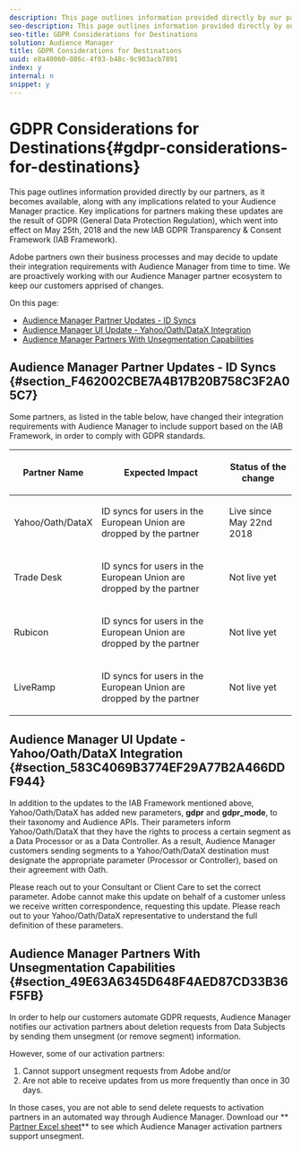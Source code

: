 ```yaml
---
description: This page outlines information provided directly by our partners, as it becomes available, along with any implications related to your Audience Manager practice. Key implications for partners making these updates are the result of GDPR (General Data Protection Regulation), which went into effect on May 25th, 2018 and the new IAB GDPR Transparency & Consent Framework (IAB Framework).
seo-description: This page outlines information provided directly by our partners, as it becomes available, along with any implications related to your Audience Manager practice. Key implications for partners making these updates are the result of GDPR (General Data Protection Regulation), which went into effect on May 25th, 2018 and the new IAB GDPR Transparency & Consent Framework (IAB Framework).
seo-title: GDPR Considerations for Destinations
solution: Audience Manager
title: GDPR Considerations for Destinations
uuid: e8a40060-086c-4f03-b48c-9c903acb7891
index: y
internal: n
snippet: y
---
```


# GDPR Considerations for Destinations{#gdpr-considerations-for-destinations}

This page outlines information provided directly by our partners, as it becomes available, along with any implications related to your Audience Manager practice. Key implications for partners making these updates are the result of GDPR (General Data Protection Regulation), which went into effect on May 25th, 2018 and the new IAB GDPR Transparency & Consent Framework (IAB Framework).

Adobe partners own their business processes and may decide to update their integration requirements with Audience Manager from time to time. We are proactively working with our Audience Manager partner ecosystem to keep our customers apprised of changes.

On this page:

<ul class="simplelist"> 
 <li><a href="../../c-am-overview-intro/aam-gdpr/aam-gdpr-partners.md#section_F462002CBE7A4B17B20B758C3F2A05C7"> Audience Manager Partner Updates - ID Syncs</a> </li> 
 <li><a href="../../c-am-overview-intro/aam-gdpr/aam-gdpr-partners.md#section_583C4069B3774EF29A77B2A466DDF944"> Audience Manager UI Update - Yahoo/Oath/DataX Integration</a> </li> 
 <li><a href="../../c-am-overview-intro/aam-gdpr/aam-gdpr-partners.md#section_49E63A6345D648F4AED87CD33B36F5FB"> Audience Manager Partners With Unsegmentation Capabilities</a> </li> 
</ul>

## Audience Manager Partner Updates - ID Syncs {#section_F462002CBE7A4B17B20B758C3F2A05C7}

Some partners, as listed in the table below, have changed their integration requirements with Audience Manager to include support based on the IAB Framework, in order to comply with GDPR standards.

<table id="table_335A470D4F10434E9CF587089FB54B0C"> 
 <thead> 
  <tr> 
   <th colname="col1" class="entry"> <p>Partner Name </p> </th> 
   <th colname="col2" class="entry"> <p>Expected Impact </p> </th> 
   <th colname="col3" class="entry"> <p>Status of the change </p> </th> 
  </tr>
 </thead>
 <tbody> 
  <tr> 
   <td colname="col1"> <p>Yahoo/Oath/DataX </p> </td> 
   <td colname="col2"> <p>ID syncs for users in the European Union are dropped by the partner </p> </td> 
   <td colname="col3"> <p>Live since May 22nd 2018 </p> </td> 
  </tr> 
  <tr> 
   <td colname="col1"> <p>Trade Desk </p> </td> 
   <td colname="col2"> <p>ID syncs for users in the European Union are dropped by the partner </p> </td> 
   <td colname="col3"> <p>Not live yet </p> </td> 
  </tr> 
  <tr> 
   <td colname="col1"> <p>Rubicon </p> </td> 
   <td colname="col2"> <p>ID syncs for users in the European Union are dropped by the partner </p> </td> 
   <td colname="col3"> <p>Not live yet </p> </td> 
  </tr> 
  <tr> 
   <td colname="col1"> <p>LiveRamp </p> </td> 
   <td colname="col2"> <p>ID syncs for users in the European Union are dropped by the partner </p> </td> 
   <td colname="col3"> <p>Not live yet </p> </td> 
  </tr> 
 </tbody> 
</table>

## Audience Manager UI Update - Yahoo/Oath/DataX Integration {#section_583C4069B3774EF29A77B2A466DDF944}

In addition to the updates to the IAB Framework mentioned above, Yahoo/Oath/DataX has added new parameters, **gdpr** and **gdpr_mode**, to their taxonomy and Audience APIs. Their parameters inform Yahoo/Oath/DataX that they have the rights to process a certain segment as a Data Processor or as a Data Controller. As a result, Audience Manager customers sending segments to a Yahoo/Oath/DataX destination must designate the appropriate parameter (Processor or Controller), based on their agreement with Oath.

Please reach out to your Consultant or Client Care to set the correct parameter. Adobe cannot make this update on behalf of a customer unless we receive written correspondence, requesting this update. Please reach out to your Yahoo/Oath/DataX representative to understand the full definition of these parameters.

## Audience Manager Partners With Unsegmentation Capabilities {#section_49E63A6345D648F4AED87CD33B36F5FB}

In order to help our customers automate GDPR requests, Audience Manager notifies our activation partners about deletion requests from Data Subjects by sending them unsegment (or remove segment) information.

However, some of our activation partners:

1. Cannot support unsegment requests from Adobe and/or 
1. Are not able to receive updates from us more frequently than once in 30 days.

In those cases, you are not able to send delete requests to activation partners in an automated way through Audience Manager. Download our ** [Partner Excel sheet](https://marketing.adobe.com/resources/help/en_US/aam/downloads/AAM-Partners-July2018.xlsx)** to see which Audience Manager activation partners support unsegment. 
